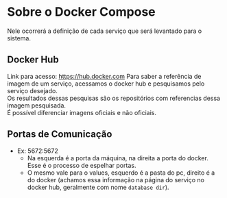 # Sobre o Docker Compose
Nele ocorrerá a definição de cada serviço que será levantado para o sistema.
## Docker Hub
Link para acesso: https://hub.docker.com
Para saber a referência de imagem de um serviço, acessamos o docker hub e pesquisamos pelo serviço desejado.  
Os resultados dessas pesquisas são os repositórios com referencias dessa imagem pesquisada.  
É possível diferenciar imagens oficiais e não oficiais.
## Portas de Comunicação
* Ex: 5672:5672
  - Na esquerda é a porta da máquina, na direita a porta do docker. Esse é o processo de espelhar portas.
   - O mesmo vale para o values, esquerdo é a pasta do pc, direito é a do docker (achamos essa informação na página do serviço no docker hub, geralmente com nome `database dir`).
